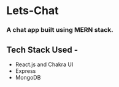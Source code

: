 # Lets-Chat
### A chat app built using MERN stack.

## Tech Stack Used -
- React.js and Chakra UI
- Express
- MongoDB
